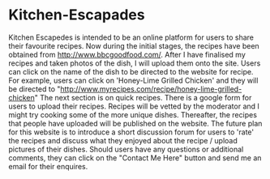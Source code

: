 # Kitchen-Escapades

Kitchen Escapedes is intended to be an online platform for users to share their favourite recipes. 
Now during the initial stages, the recipes have been obtained from http://www.bbcgoodfood.com/. After I have finalised my recipes and taken photos of the dish, I will upload them onto the site. 
Users can click on the name of the dish to be directed to the website for recipe. 
For example, users can click on 'Honey-Lime Grilled Chicken' and they will be directed to "http://www.myrecipes.com/recipe/honey-lime-grilled-chicken"
The next section is on quick recipes. 
There is a google form for users to upload their recipes. Recipes will be vetted by the moderator and I might try cooking some of the more unique dishes. Thereafter, the recipes that people have uploaded will be published on the website. 
The future plan for this website is to introduce a short discussion forum for users to 'rate' the recipes and discuss what they enjoyed about the recipe / upload pictures of their dishes. 
Should users have any questions or additional comments, they can click on the "Contact Me Here" button and send me an email for their enquires. 
